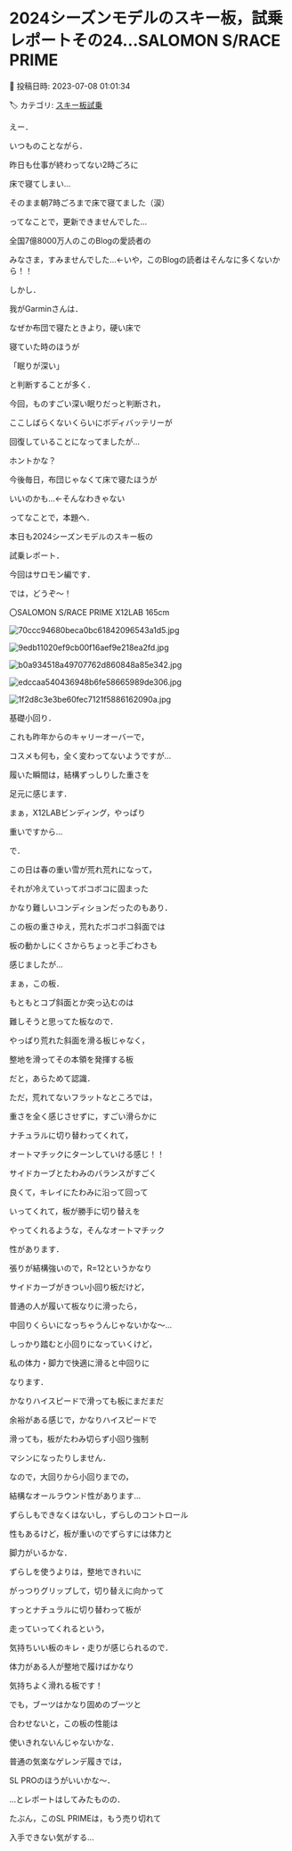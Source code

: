 # 2024シーズンモデルのスキー板，試乗レポートその24…SALOMON S/RACE PRIME

📅 投稿日時: 2023-07-08 01:01:34

🏷️ カテゴリ: [スキー板試乗](c0bd8048615710cee890e403a36cc9a2b.md)

えー．


いつものことながら．


昨日も仕事が終わってない2時ごろに


床で寝てしまい…


そのまま朝7時ごろまで床で寝てました（涙）





ってなことで，更新できませんでした…


全国7億8000万人のこのBlogの愛読者の


みなさま，すみませんでした…←いや，このBlogの読者はそんなに多くないから！！





しかし．


我がGarminさんは．


なぜか布団で寝たときより，硬い床で


寝ていた時のほうが


「眠りが深い」


と判断することが多く．


今回，ものすごい深い眠りだっと判断され，


ここしばらくないくらいにボディバッテリーが


回復していることになってましたが…


ホントかな？





今後毎日，布団じゃなくて床で寝たほうが


いいのかも…←そんなわきゃない





ってなことで，本題へ．


本日も2024シーズンモデルのスキー板の


試乗レポート．


今回はサロモン編です．


では，どうぞ～！[]()





〇SALOMON S/RACE PRIME X12LAB 165cm







![70ccc94680beca0bc61842096543a1d5.jpg](images/70ccc94680beca0bc61842096543a1d5.jpg)









![9edb11020ef9cb00f16aef9e218ea2fd.jpg](images/9edb11020ef9cb00f16aef9e218ea2fd.jpg)









![b0a934518a49707762d860848a85e342.jpg](images/b0a934518a49707762d860848a85e342.jpg)









![edccaa540436948b6fe58665989de306.jpg](images/edccaa540436948b6fe58665989de306.jpg)









![1f2d8c3e3be60fec7121f5886162090a.jpg](images/1f2d8c3e3be60fec7121f5886162090a.jpg)







基礎小回り．





これも昨年からのキャリーオーバーで，


コスメも何も，全く変わってないようですが…





履いた瞬間は，結構ずっしりした重さを


足元に感じます．


まぁ，X12LABビンディング，やっぱり


重いですから…





で．


この日は春の重い雪が荒れ荒れになって，


それが冷えていってボコボコに固まった


かなり難しいコンディションだったのもあり．





この板の重さゆえ，荒れたボコボコ斜面では


板の動かしにくさからちょっと手ごわさも


感じましたが…





まぁ，この板．


もともとコブ斜面とか突っ込むのは


難しそうと思ってた板なので．


やっぱり荒れた斜面を滑る板じゃなく，


整地を滑ってその本領を発揮する板


だと，あらためて認識．





ただ，荒れてないフラットなところでは，


重さを全く感じさせずに，すごい滑らかに


ナチュラルに切り替わってくれて，


オートマチックにターンしていける感じ！！





サイドカーブとたわみのバランスがすごく


良くて，キレイにたわみに沿って回って


いってくれて，板が勝手に切り替えを


やってくれるような，そんなオートマチック


性があります．





張りが結構強いので，R=12というかなり


サイドカーブがきつい小回り板だけど，


普通の人が履いて板なりに滑ったら，


中回りくらいになっちゃうんじゃないかな～…





しっかり踏むと小回りになっていくけど，


私の体力・脚力で快適に滑ると中回りに


なります．





かなりハイスピードで滑っても板にまだまだ


余裕がある感じで，かなりハイスピードで


滑っても，板がたわみ切らず小回り強制


マシンになったりしません．


なので，大回りから小回りまでの，


結構なオールラウンド性があります…





ずらしもできなくはないし，ずらしのコントロール


性もあるけど，板が重いのでずらすには体力と


脚力がいるかな．





ずらしを使うよりは，整地できれいに


がっつりグリップして，切り替えに向かって


すっとナチュラルに切り替わって板が


走っていってくれるという，


気持ちいい板のキレ・走りが感じられるので．


体力がある人が整地で履けばかなり


気持ちよく滑れる板です！





でも，ブーツはかなり固めのブーツと


合わせないと，この板の性能は


使いきれないんじゃないかな．





普通の気楽なゲレンデ履きでは，


SL PROのほうがいいかな～．





…とレポートはしてみたものの．


たぶん，このSL PRIMEは，もう売り切れて


入手できない気がする…
